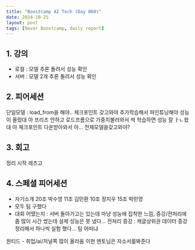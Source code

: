 ```yaml
---
title: "Boostcamp AI Tech (Day 060)"
date: 2024-10-25
layout: post
tags: [Naver Boostcamp, daily report]
---
```

## 1. 강의
- 로컬 : 모델 추론 돌려서 성능 확인
- 서버 : 모델 2개 추론 돌려서 성능 확인

## 2. 피어세션
단일모델 : load_from을 해야.. 체크포인트 갖고와야 추가학습해서 파인튜닝해야 성능이 올랐대 아 프리즈 안하고 로드프롬으로 가중치불러와서 싹 학습하면 성능 잘 ㅏㄴ왔대 아 체크포인트 다운받아와서 아...
전체모델을갖고와야?

## 3. 회고
정리 시작 레츠고

## 4. 스페셜 피어세션
- 자기소개 20조 박수영
11조 김민환 10조 장지우 15조 박민영
- 모두 팀 구했다
- 대회 어땠는지 : 서버 돌아가고는 있는데 마냥 성능에 집착한 느낌, 증강/전처리에 좀 많이 시간 썼는데 실제 성능은 못 냈다...
전처리 증강 : 캐글상위권 데이터 증강 정리해서 하나씩 실험 했다...
팀 어떠냐

원티드 - 취업/ai/저널쪽 많이 올라옴
이현 멘토님은 자소서를봐준다
